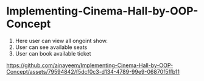 # Implementing-Cinema-Hall-by-OOP-Concept

1. Here user can view all ongoint show.
2. User can see available seats
3. User can book available ticket

https://github.com/ainayeem/Implementing-Cinema-Hall-by-OOP-Concept/assets/79594842/f5dcf0c3-d134-4789-99e9-06870f5ffb11

